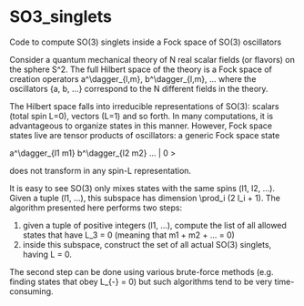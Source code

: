 # SO3_singlets
Code to compute SO(3) singlets inside a Fock space of SO(3) oscillators

Consider a quantum mechanical theory of N real scalar fields (or flavors) on the sphere S^2. The full Hilbert space
of the theory is a Fock space of creation operators a^\dagger_{l,m}, b^\dagger_{l,m}, ... where the oscillators
{a, b, ...} correspond to the N different fields in the theory.

The Hilbert space falls into irreducible representations of SO(3): scalars (total spin L=0), vectors (L=1) and so forth.
In many computations, it is advantageous to organize states in this manner. However, Fock space states live are tensor products
of oscillators: a generic Fock space state

  a^\dagger_{l1 m1} b^\dagger_{l2 m2} ... | 0 >
  
does not transform in any spin-L representation.

It is easy to see SO(3) only mixes states with the same spins (l1, l2, ...). Given a tuple (l1, ...), 
this subspace has dimension \prod_i (2 l_i + 1). The algorithm presented here performs two steps:

1) given a tuple of positive integers (l1, ...), compute the list of all allowed states that have L_3 = 0
   (meaning that m1 + m2 + ... = 0)
2) inside this subspace, construct the set of all actual SO(3) singlets, having L = 0.

The second step can be done using various brute-force methods (e.g. finding states that obey L_{-} = 0)
but such algorithms tend to be very time-consuming.
